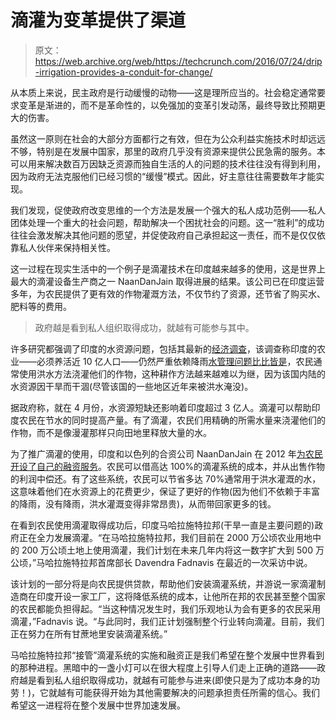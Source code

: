 # 滴灌为变革提供了渠道 

> 原文：<https://web.archive.org/web/https://techcrunch.com/2016/07/24/drip-irrigation-provides-a-conduit-for-change/>

从本质上来说，民主政府是行动缓慢的动物——这是理所应当的。社会稳定通常要求变革是渐进的，而不是革命性的，以免强加的变革引发动荡，最终导致比预期更大的伤害。

虽然这一原则在社会的大部分方面都行之有效，但在为公众利益实施技术时却远远不够，特别是在发展中国家，那里的政府几乎没有资源来提供公民急需的服务。本可以用来解决数百万因缺乏资源而独自生活的人的问题的技术往往没有得到利用，因为政府无法克服他们已经习惯的“缓慢”模式。因此，好主意往往需要数年才能实现。

我们发现，促使政府改变思维的一个方法是发展一个强大的私人成功范例——私人团体处理一个重大的社会问题，帮助解决一个困扰社会的问题。这一“胜利”的成功往往会激发解决其他问题的愿望，并促使政府自己承担起这一责任，而不是仅仅依靠私人伙伴来保持相关性。

这一过程在现实生活中的一个例子是滴灌技术在印度越来越多的使用，这是世界上最大的滴灌设备生产商之一 NaanDanJain 取得进展的结果。该公司已在印度运营多年，为农民提供了更有效的作物灌溉方法，不仅节约了资源，还节省了购买水、肥料等的费用。

> 政府越是看到私人组织取得成功，就越有可能参与其中。

许多研究都强调了印度的水资源问题，包括其最新的[经济调查](https://web.archive.org/web/20221006115422/http://indiabudget.nic.in/es2014-15/echapter-vol2.pdf)，该调查称印度的农业——必须养活近 10 亿人口——仍然严重依赖降雨[水管理问题比比皆是](https://web.archive.org/web/20221006115422/http://atimes.com/2015/08/india-faces-confluence-of-water-management-issues/)，农民通常使用洪水方法浇灌他们的作物，这种耕作方法越来越难以为继，因为该国内陆的水资源因干旱而干涸(尽管该国的一些地区近年来被洪水淹没)。

据政府称，就在 4 月份，水资源短缺还影响着印度超过 3 亿人。滴灌可以帮助印度农民在节水的同时提高产量。有了滴灌，农民们用精确的所需水量来浇灌他们的作物，而不是像漫灌那样只向田地里释放大量的水。

为了推广滴灌的使用，印度和以色列的合资公司 NaanDanJain 在 2012 年[为农民开设了自己的融资服务](https://web.archive.org/web/20221006115422/http://articles.economictimes.indiatimes.com/2012-07-09/news/32604805_1_solar-pumps-and-appliances-pumps-and-appliances-financing-jain-irrigation-systems)。农民可以借高达 100%的滴灌系统的成本，并从出售作物的利润中偿还。有了这些系统，农民可以节省多达 70%通常用于洪水灌溉的水，这意味着他们在水资源上的花费更少，保证了更好的作物(因为他们不依赖于丰富的降雨，没有降雨，洪水灌溉变得非常昂贵)，从而带回家更多的钱。

在看到农民使用滴灌取得成功后，印度马哈拉施特拉邦(干旱一直是主要问题的)政府正在全力发展滴灌。“在马哈拉施特拉邦，我们目前在 2000 万公顷农业用地中的 200 万公顷土地上使用滴灌，我们计划在未来几年内将这一数字扩大到 500 万公顷，”马哈拉施特拉邦首席部长 Davendra Fadnavis 在最近的一次采访中说。

该计划的一部分将是向农民提供贷款，帮助他们安装滴灌系统，并游说一家滴灌制造商在印度开设一家工厂，这将降低系统的成本，让他所在邦的农民甚至整个国家的农民都能负担得起。“当这种情况发生时，我们乐观地认为会有更多的农民采用滴灌，”Fadnavis 说。“与此同时，我们正计划强制整个行业转向滴灌。目前，我们正在努力在所有甘蔗地里安装滴灌系统。”

马哈拉施特拉邦“接管”滴灌系统的实施和融资正是我们希望在整个发展中世界看到的那种进程。黑暗中的一盏小灯可以在很大程度上引导人们走上正确的道路——政府越是看到私人组织取得成功，就越有可能参与进来(即使只是为了成功本身的功劳！)，它就越有可能获得开始为其他需要解决的问题承担责任所需的信心。我们希望这一进程将在整个发展中世界加速发展。